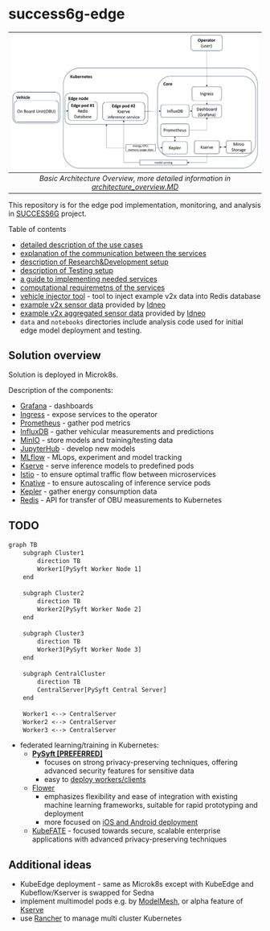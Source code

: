# success6g-edge

|             ![Architecture_Overview_Basic](img/Architecture_Overview_Basic.png "Basic architecture")             |
| :--------------------------------------------------------------------------------------------------------------: |
| *Basic Architecture Overview, more detailed information in [architecture_overview.MD](architecture_overview.MD)* |

This repository is for the edge pod implementation, monitoring, and analysis in [SUCCESS6G](https://success-6g-project.cttc.es/) project.

Table of contents
* [detailed description of the use cases](use_cases.MD)
* [explanation of the communication between the services](networking.MD)
* [description of Research&Development setup](development.MD)
* [description of Testing setup](testing.MD)
* [a guide to implementing needed services](kubernetes_services.MD)
* [computational requiremetns of the services](kubernetes_services_requirements.MD)
* [vehicle injector tool](tools/vehicle/readme.md) - tool to inject example v2x data into Redis database
* [example v2x sensor data](data/log_tiguan_27_mar_dac.txt) provided by [Idneo](https://www.idneo.com/)
* [example v2x aggregated sensor data](tools/vehicle/datasets/ateca_R4_2.0l_TDI/README.md) provided by [Idneo](https://www.idneo.com/)
* `data` and `notebooks` directories include analysis code used for initial edge model deployment and testing.

## Solution overview
Solution is deployed in Microk8s.

Description of the components:
* [Grafana](https://grafana.com/) - dashboards
* [Ingress](https://kubernetes.io/docs/concepts/services-networking/ingress/) - expose services to the operator
* [Prometheus](https://prometheus.io/docs/introduction/overview/) - gather pod metrics
* [InfluxDB](https://www.influxdata.com/) - gather vehicular measurements and predictions
* [MinIO](https://min.io/) - store models and training/testing data
* [JupyterHub](https://z2jh.jupyter.org/en/stable/) - develop new models
* [MLflow](https://mlflow.org/) - MLops, experiment and model tracking
* [Kserve](https://kserve.github.io/website/latest/) - serve inference models to predefined pods
* [Istio](https://istio.io/) - to ensure optimal traffic flow between microservices
* [Knative](https://knative.dev) - to ensure autoscaling of inference service pods
* [Kepler](https://sustainable-computing.io/) - gather energy consumption data
* [Redis](https://redis.io/) - API for transfer of OBU measurements to Kubernetes

## TODO

```mermaid
graph TB
    subgraph Cluster1
        direction TB
        Worker1[PySyft Worker Node 1]
    end

    subgraph Cluster2
        direction TB
        Worker2[PySyft Worker Node 2]
    end

    subgraph Cluster3
        direction TB
        Worker3[PySyft Worker Node 3]
    end

    subgraph CentralCluster
        direction TB
        CentralServer[PySyft Central Server]
    end

    Worker1 <--> CentralServer
    Worker2 <--> CentralServer
    Worker3 <--> CentralServer
```

* federated learning/training in Kubernetes:
  * **[PySyft [PREFERRED]](https://github.com/OpenMined/PySyft/tree/dev)**
    * focuses on strong privacy-preserving techniques, offering advanced security features for sensitive data
    * easy to [deploy workers/clients](https://github.com/OpenMined/PySyft/blob/dev/notebooks/tutorials/deployments/00-deployment-types.ipynb)
  * [Flower](https://github.com/adap/flower)
    * emphasizes flexibility and ease of integration with existing machine learning frameworks, suitable for rapid prototyping and deployment
    * more focused on [iOS and Android deployment](https://flower.ai/docs/)
  * [KubeFATE](https://github.com/FederatedAI/KubeFATE) - focused towards secure, scalable enterprise applications with advanced privacy-preserving techniques

## Additional ideas 
* KubeEdge deployment - same as Microk8s except with KubeEdge and Kubeflow/Kserver is swapped for Sedna
* implement multimodel pods e.g. by [ModelMesh](https://github.com/kserve/modelmesh-serving), or alpha feature of [Kserve](https://github.com/kserve/kserve/blob/master/docs/MULTIMODELSERVING_GUIDE.md)
* use [Rancher](https://www.rancher.com/) to manage multi cluster Kubernetes